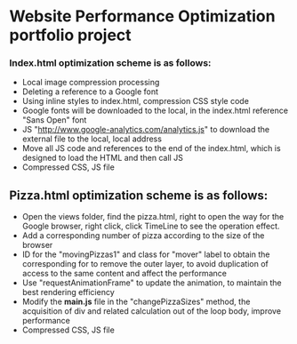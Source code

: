  Website Performance Optimization portfolio project
 ==================================================

### Index.html optimization scheme is as follows:
* Local image compression processing
* Deleting a reference to a Google font
* Using inline styles to index.html, compression CSS style code
* Google fonts will be downloaded to the local, in the index.html reference "Sans Open" font
* JS "http://www.google-analytics.com/analytics.js" to download the external file to the local, local address
* Move all JS code and references to the end of the index.html, which is designed to load the HTML and then call JS
* Compressed CSS, JS file


## Pizza.html optimization scheme is as follows:
* Open the views folder, find the pizza.html, right to open the way for the Google browser, right click, click TimeLine to see the operation effect.
* Add a corresponding number of pizza according to the size of the browser
* ID for the "movingPizzas1" and class for "mover" label to obtain the corresponding for to remove the outer layer, to avoid duplication of access to the same content and affect the performance
* Use "requestAnimationFrame" to update the animation, to maintain the best rendering efficiency
* Modify the **main.js** file in the "changePizzaSizes" method, the acquisition of div and related calculation out of the loop body, improve performance
* Compressed CSS, JS file
